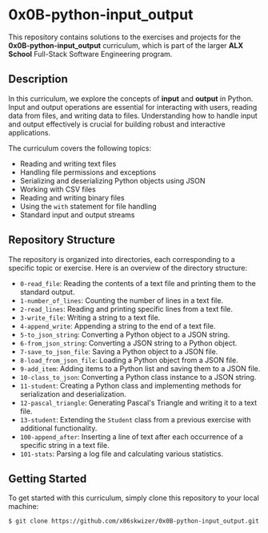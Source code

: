 # 0x0B-python-input_output

This repository contains solutions to the exercises and projects for the **0x0B-python-input_output** curriculum, which is part of the larger **ALX School** Full-Stack Software Engineering program.

## Description

In this curriculum, we explore the concepts of **input** and **output** in Python. Input and output operations are essential for interacting with users, reading data from files, and writing data to files. Understanding how to handle input and output effectively is crucial for building robust and interactive applications.

The curriculum covers the following topics:

- Reading and writing text files
- Handling file permissions and exceptions
- Serializing and deserializing Python objects using JSON
- Working with CSV files
- Reading and writing binary files
- Using the `with` statement for file handling
- Standard input and output streams

## Repository Structure

The repository is organized into directories, each corresponding to a specific topic or exercise. Here is an overview of the directory structure:

- `0-read_file`: Reading the contents of a text file and printing them to the standard output.
- `1-number_of_lines`: Counting the number of lines in a text file.
- `2-read_lines`: Reading and printing specific lines from a text file.
- `3-write_file`: Writing a string to a text file.
- `4-append_write`: Appending a string to the end of a text file.
- `5-to_json_string`: Converting a Python object to a JSON string.
- `6-from_json_string`: Converting a JSON string to a Python object.
- `7-save_to_json_file`: Saving a Python object to a JSON file.
- `8-load_from_json_file`: Loading a Python object from a JSON file.
- `9-add_item`: Adding items to a Python list and saving them to a JSON file.
- `10-class_to_json`: Converting a Python class instance to a JSON string.
- `11-student`: Creating a Python class and implementing methods for serialization and deserialization.
- `12-pascal_triangle`: Generating Pascal's Triangle and writing it to a text file.
- `13-student`: Extending the `Student` class from a previous exercise with additional functionality.
- `100-append_after`: Inserting a line of text after each occurrence of a specific string in a text file.
- `101-stats`: Parsing a log file and calculating various statistics.

## Getting Started

To get started with this curriculum, simply clone this repository to your local machine:

```
$ git clone https://github.com/x86skwizer/0x0B-python-input_output.git
```
